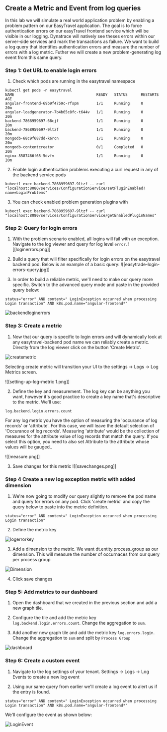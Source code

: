 ## Create a Metric and Event from log queries

In this lab we will simulate a real world application problem by enabling a problem pattern on our EasyTravel application. The goal is to force authentication errors on our easyTravel frontend service which will be visible in our logging. Dynatrace will natively see theses errors within our server-side services and mark the transactions as failure. We want to build a log query that identifies authentication errors and measure the number of errors with a log metric. Futher we will create a new problem-generating log event from this same query. 

### Step 1: Get URL to enable login errors


1. Check which pods are running in the easytravel namespace

```
kubectl get pods -n easytravel
NAME                                     READY   STATUS      RESTARTS   AGE
angular-frontend-69b9f4759c-rfspm        1/1     Running     0          20m
angular-loadgenerator-7b4b65c8fc-t644v   1/1     Running     0          20m
backend-7868959697-68cjf                 1/1     Running     0          20m
backend-7868959697-9ltzf                 1/1     Running     0          20m
mongodb-68c9f687dd-k6rcn                 1/1     Running     0          20m
mongodb-contentcreator                   0/1     Completed   0          20m
nginx-8587466f65-5dvfv                   1/1     Running     0          20m
```

2. Enable login authentication problems executing a curl request in any of the backend service pods
```
kubectl exec backend-7868959697-9ltzf -- curl "localhost:8080/services/ConfigurationService/setPluginEnabled?name=LoginProblems"
```

3. You can check enabled problem generation plugins with
```
kubectl exec backend-7868959697-9ltzf -- curl "localhost:8080/services/ConfigurationService/getEnabledPluginNames"
```

### Step 2: Query for login errors

1. With the problem scenario enabled, all logins will fail with an exception. Navigate to the log viewer and query for log level `error`. ![[loginerrors.png]]

2. Build a query that will filter specifically for login errors on the easytravel backend pod. Below is an example of a basic query: ![[easytrade-login-errors-query.jpg]]

3. In order to build a reliable metric, we'll need to make our query more specific. Switch to the advanced query mode and paste in the provided query below:

```
status="error" AND content=" LoginException occurred when processing Login transaction" AND k8s.pod.name="angular-frontend*"
```

![backendloginerrors](../../assets/images/backendloginerrors.png)

### Step 3: Create a metric

1. Now that our query is specific to login errors and will dynamically look at any easytravel-backend pod name we can reliably create a metric. Directly from the log viewer click on the button 'Create Metric'.

![createmetric](../../assets/images/createmetric.png)

Selecting create metric will transition your UI to the settings -> Logs -> Log Metrics screen.

![[setting-up-log-metric 1.png]]

2. Define the key and measurement. The log key can be anything you want, however it's good practice to create a key name that's descriptive to the metric. We'll use:

```
log.backend.login.errors.count
```

For any log metric you have the option of measuring the 'occurance of log records' or 'attribute'. For this case, we will leave the default selection of 'Occurance of log records'. Measuring 'attribute' would be the collection of measures for the attribute value of log records that match the query. If you select this option, you need to also set Attribute to the attribute whose values will be gauged..

![[measure.png]]

3. Save changes for this metric
![[savechanges.png]]


### Step 4 Create a new log exception metric with added dimension

1. We're now going to modify our query slightly to remove the pod name and query for errors on any pod. Click 'create metric' and copy the query below to paste into the metric definition.

```
status="error" AND content=" LoginException occurred when processing Login transaction"
```
2. Define the metric key

![logerrorkey](../../assets/images/logerrorkey.png)

3. Add a dimension to the metric. We want dt.entity.process_group as our dimension. This will measure the number of occurnaces from our query per process group

![Dimension](../../assets/images/dimension.png)

4. Click save changes

### Step 5: Add metrics to our dashboard

1. Open the dashboard that we created in the previous section and add a new graph tile.

2. Configure the tile and add the metric key `log.backend.login.errors.count`. Change the aggregation to `sum`.

3. Add another new graph tile and add the metric key `log.errors.login`. Change the aggregation to `sum` and split by `Process Group`

![dashboard](../../assets/images/dashboard.png)

### Step 6: Create a custom event

1. Navigate to the log settings of your tenant. Settings -> Logs -> Log Events to create a new log event

2. Using our same query from earlier we'll create a log event to alert us if the entry is found. 

```
status="error" AND content=" LoginException occurred when processing Login transaction" AND k8s.pod.name="angular-frontend*"
```

We'll configure the event as shown below:

![LoginEvent](../../assets/images/LoginErrorEvent.png)